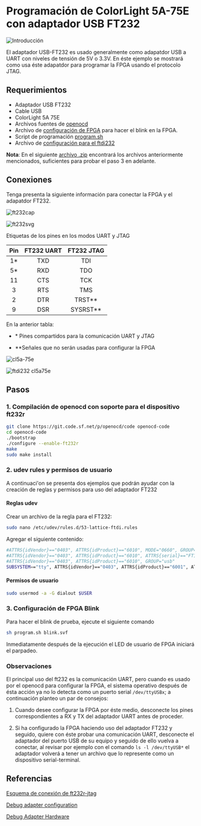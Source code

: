 # Programación de ColorLight 5A-75E con adaptador USB FT232

![Introducción](./img/intro.png)

El adaptador USB-FT232 es usado generalmente como adapatdor USB a UART con niveles
de tensión de 5V o 3.3V. En éste ejemplo se mostrará como usa éste adapatdor para
programar la FPGA usando el protocolo JTAG.

## Requerimientos

* Adaptador USB FT232
* Cable USB
* ColorLight 5A 75E
* Archivos fuentes de  [openocd](https://sourceforge.net/projects/openocd/)
* Archivo de [configuración de FPGA](./blink.svf) para hacer el blink en la FPGA.
* Script de programación [program.sh](./program.sh)
* Archivo de [configuración para el ftdi232](./ft232r.cfg)

**Nota**: En el siguiente [archivo .zip](./blink-example-ft232.zip) encontrará los archivos
anteriormente mencionados, suficientes para probar el paso 3 en adelante.

## Conexiones

Tenga presenta la siguiente información para conectar la FPGA y el adapatdor FT232.

![ft232cap](./img/FT232sch.png)

![ft232svg](./img/ft232photo.svg)

Etiquetas de los pines en los modos UART y JTAG

|Pin|FT232 UART|FT232 JTAG|
|:-------------:|:-------------:|:-----:|
|1*| TXD|TDI|
|5*| RXD|TDO|
|11|CTS|TCK|
|3| RTS|TMS|
|2| DTR|TRST**|
|9| DSR|SYSRST**|

En la anterior tabla:

* \* Pines compartidos para la comunicación UART y JTAG

* \**Señales que no serán usadas para configurar la FPGA 

![cl5a-75e](./img/5A-75E.jpg)

![ftdi232 cl5a75e](./img/ft232-cl5a-75e.jpg)


## Pasos

### 1. Compilación de openocd con soporte para el dispositivo ft232r

```bash
git clone https://git.code.sf.net/p/openocd/code openocd-code
cd openocd-code
./bootstrap
./configure --enable-ft232r
make
sudo make install
```


### 2. udev rules y permisos de usuario

A continuaci'on se presenta dos ejemplos que podrán ayudar con la creación de reglas
y permisos para uso del adaptador FT232

#### Reglas udev

Crear un archivo de la regla para el FT232:

```bash
sudo nano /etc/udev/rules.d/53-lattice-ftdi.rules
```

Agregar el siguiente contenido:

```bash
#ATTRS{idVendor}=="0403", ATTRS{idProduct}=="6010", MODE="0660", GROUP="plugdev", TAG+="uaccess"
#ATTRS{idVendor}=="0403", ATTRS{idProduct}=="6010", ATTRS{serial}=="FT1X69GT",MODE="0660", GROUP="plugdev", TAG+="uaccess"
#ATTRS{idVendor}=="0403", ATTRS{idProduct}=="6010", GROUP="usb"
SUBSYSTEM=="tty", ATTRS{idVendor}=="0403", ATTRS{idProduct}=="6001", ATTRS{serial}=="FT1X69GT", SYMLINK+="ttyUSBFTDI"
```

#### Permisos de usuario

```bash
sudo usermod -a -G dialout $USER
```

### 3. Configuración de FPGA Blink

Para hacer el blink de prueba, ejecute el siguiente comando

```bash
sh program.sh blink.svf
```

Inmediatamente después de la ejecución el LED de usuario de FPGA iniciará
el parpadeo.


### Observaciones

El principal uso del ft232 es la comunicación UART, pero cuando
es usado por el openocd para configurar la FPGA, el sistema operativo
después de ésta acción ya no lo detecta como un puerto serial `/dev/ttyUSBx`; a continuación
planteo un par de consejos:

1. Cuando desee configurar la FPGA por éste medio, desconecte los pines
correspondientes a RX y TX del adaptador UART antes de proceder.

2. Si ha configurado la FPGA haciendo uso del adaptador FT232 y seguido,
quiere con éste probar una comunicación UART, desconecte el
adaptador del puerto USB de su equipo y seguido de ello vuelva a conectar,
al revisar por ejemplo con el comando `ls -l /dev/ttyUSB*` el adaptador
volverá a tener un archivo que lo represente como un dispositivo serial-terminal.


## Referencias

[Esquema de conexión de ft232r-jtag](http://vak.ru/doku.php/proj/bitbang/bitbang-jtag)

[Debug adapter configuration](http://openocd.org/doc/html/Debug-Adapter-Configuration.html)

[Debug Adapter Hardware](http://openocd.org/doc/html/Debug-Adapter-Hardware.html)
